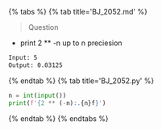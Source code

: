 {% tabs %}
{% tab title='BJ_2052.md' %}

> Question

* print 2 ** -n up to n preciesion

```txt
Input: 5
Output: 0.03125
```

{% endtab %}
{% tab title='BJ_2052.py' %}

```py
n = int(input())
print(f'{2 ** (-n):.{n}f}')
```

{% endtab %}
{% endtabs %}
